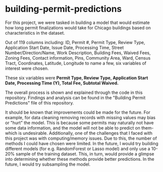 # building-permit-predictions
For this project, we were tasked in building a model that would estimate how long permit finalizations would take for Chicago buildings based on characteristics in the dataset. 

Out of 119 columns including: ID, Permit #, Permit Type, Review Type, Application Start Date, Issue Date, Processing Time, Street Number/Direction/Name, Work Description, Building Fees, Waived Fees, Zoning Fees, Contact information, Pins, Community Area, Ward, Census Tract, Coordinates, Latitude, Longitude to name a few, six variables of interest were chosen.

These six variables were **Permit Type, Review Type, Application Start Date, Processing Time (Y), Total Fee, Subtotal Waived.**  

The overall process is shown and explained through the code in this repository. Findings and analysis can be found in the "Building Permit Predictions" file of this repository.

It should be known that improvements could be made for the future. For example, for data cleaning removing records with missing values may bias or "hurt" the model. This is because some permits may naturally not have some data information, and the model will not be able to predict on them- which is undesirable. Additionally, one of the challenges that I faced with this project was with computing/memory issues. Due to this, the number of methods I could have chosen were limited. In the future, I would try building different models (for e.g. RandomForest or Lasso model) and only use a 10-20% sample of the training dataset. This, in turn, would provide a glimpse into determining whether these methods provide better predictions. In the future, I would try subsampling the model.
